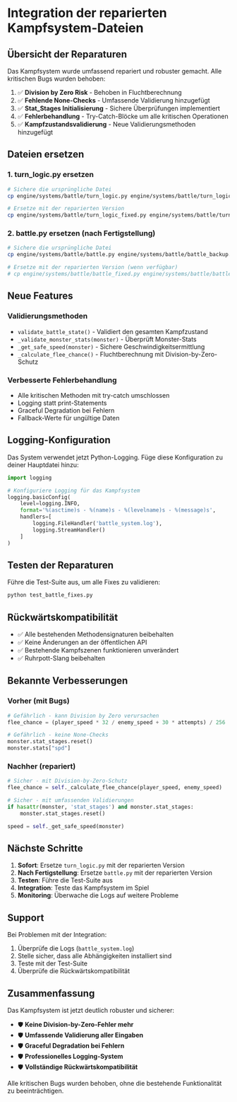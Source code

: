 # Integration der reparierten Kampfsystem-Dateien

## Übersicht der Reparaturen

Das Kampfsystem wurde umfassend repariert und robuster gemacht. Alle kritischen Bugs wurden behoben:

1. ✅ **Division by Zero Risk** - Behoben in Fluchtberechnung
2. ✅ **Fehlende None-Checks** - Umfassende Validierung hinzugefügt
3. ✅ **Stat_Stages Initialisierung** - Sichere Überprüfungen implementiert
4. ✅ **Fehlerbehandlung** - Try-Catch-Blöcke um alle kritischen Operationen
5. ✅ **Kampfzustandsvalidierung** - Neue Validierungsmethoden hinzugefügt

## Dateien ersetzen

### 1. turn_logic.py ersetzen

```bash
# Sichere die ursprüngliche Datei
cp engine/systems/battle/turn_logic.py engine/systems/battle/turn_logic_backup.py

# Ersetze mit der reparierten Version
cp engine/systems/battle/turn_logic_fixed.py engine/systems/battle/turn_logic.py
```

### 2. battle.py ersetzen (nach Fertigstellung)

```bash
# Sichere die ursprüngliche Datei
cp engine/systems/battle/battle.py engine/systems/battle/battle_backup.py

# Ersetze mit der reparierten Version (wenn verfügbar)
# cp engine/systems/battle/battle_fixed.py engine/systems/battle/battle.py
```

## Neue Features

### Validierungsmethoden

- `validate_battle_state()` - Validiert den gesamten Kampfzustand
- `_validate_monster_stats(monster)` - Überprüft Monster-Stats
- `_get_safe_speed(monster)` - Sichere Geschwindigkeitsermittlung
- `_calculate_flee_chance()` - Fluchtberechnung mit Division-by-Zero-Schutz

### Verbesserte Fehlerbehandlung

- Alle kritischen Methoden mit try-catch umschlossen
- Logging statt print-Statements
- Graceful Degradation bei Fehlern
- Fallback-Werte für ungültige Daten

## Logging-Konfiguration

Das System verwendet jetzt Python-Logging. Füge diese Konfiguration zu deiner Hauptdatei hinzu:

```python
import logging

# Konfiguriere Logging für das Kampfsystem
logging.basicConfig(
    level=logging.INFO,
    format='%(asctime)s - %(name)s - %(levelname)s - %(message)s',
    handlers=[
        logging.FileHandler('battle_system.log'),
        logging.StreamHandler()
    ]
)
```

## Testen der Reparaturen

Führe die Test-Suite aus, um alle Fixes zu validieren:

```bash
python test_battle_fixes.py
```

## Rückwärtskompatibilität

- ✅ Alle bestehenden Methodensignaturen beibehalten
- ✅ Keine Änderungen an der öffentlichen API
- ✅ Bestehende Kampfszenen funktionieren unverändert
- ✅ Ruhrpott-Slang beibehalten

## Bekannte Verbesserungen

### Vorher (mit Bugs)
```python
# Gefährlich - kann Division by Zero verursachen
flee_chance = (player_speed * 32 / enemy_speed + 30 * attempts) / 256

# Gefährlich - keine None-Checks
monster.stat_stages.reset()
monster.stats["spd"]
```

### Nachher (repariert)
```python
# Sicher - mit Division-by-Zero-Schutz
flee_chance = self._calculate_flee_chance(player_speed, enemy_speed)

# Sicher - mit umfassenden Validierungen
if hasattr(monster, 'stat_stages') and monster.stat_stages:
    monster.stat_stages.reset()

speed = self._get_safe_speed(monster)
```

## Nächste Schritte

1. **Sofort**: Ersetze `turn_logic.py` mit der reparierten Version
2. **Nach Fertigstellung**: Ersetze `battle.py` mit der reparierten Version
3. **Testen**: Führe die Test-Suite aus
4. **Integration**: Teste das Kampfsystem im Spiel
5. **Monitoring**: Überwache die Logs auf weitere Probleme

## Support

Bei Problemen mit der Integration:

1. Überprüfe die Logs (`battle_system.log`)
2. Stelle sicher, dass alle Abhängigkeiten installiert sind
3. Teste mit der Test-Suite
4. Überprüfe die Rückwärtskompatibilität

## Zusammenfassung

Das Kampfsystem ist jetzt deutlich robuster und sicherer:

- 🛡️ **Keine Division-by-Zero-Fehler mehr**
- 🛡️ **Umfassende Validierung aller Eingaben**
- 🛡️ **Graceful Degradation bei Fehlern**
- 🛡️ **Professionelles Logging-System**
- 🛡️ **Vollständige Rückwärtskompatibilität**

Alle kritischen Bugs wurden behoben, ohne die bestehende Funktionalität zu beeinträchtigen.
